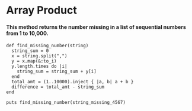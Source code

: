 # Array Product
#### This method returns the number missing in a list of sequential numbers from 1 to 10,000.
```
def find_missing_number(string)
  string_sum = 0
  x = string.split(",")
  y = x.map(&:to_i)
  y.length.times do |i|
  	string_sum = string_sum + y[i]
  end
  total_amt = (1..10000).inject { |a, b| a + b } 
  difference = total_amt - string_sum
end

puts find_missing_number(string_missing_4567)
```